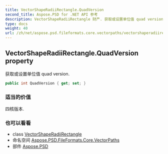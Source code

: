 ```yaml
---
title: VectorShapeRadiiRectangle.QuadVersion
second_title: Aspose.PSD for .NET API 参考
description: VectorShapeRadiiRectangle 财产. 获取或设置单位值 quad version.
type: docs
weight: 40
url: /zh/net/aspose.psd.fileformats.core.vectorpaths/vectorshaperadiirectangle/quadversion/
---
```

## VectorShapeRadiiRectangle.QuadVersion property

获取或设置单位值 quad version.

```csharp
public int QuadVersion { get; set; }
```

### 适当的价值

四核版本.

### 也可以看看

* class [VectorShapeRadiiRectangle](../)
* 命名空间 [Aspose.PSD.FileFormats.Core.VectorPaths](../../vectorshaperadiirectangle/)
* 部件 [Aspose.PSD](../../../)


